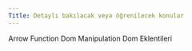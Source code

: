 ```yaml
---
Title: Detaylı bakılacak veya öğrenilecek konular
---
```


Arrow Function
Dom Manipulation
Dom Eklentileri
